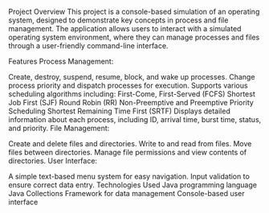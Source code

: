 Project Overview
This project is a console-based simulation of an operating system, designed to demonstrate key concepts in process and file management. The application allows users to interact with a simulated operating system environment, where they can manage processes and files through a user-friendly command-line interface.

Features
Process Management:

Create, destroy, suspend, resume, block, and wake up processes.
Change process priority and dispatch processes for execution.
Supports various scheduling algorithms including:
First-Come, First-Served (FCFS)
Shortest Job First (SJF)
Round Robin (RR)
Non-Preemptive and Preemptive Priority Scheduling
Shortest Remaining Time First (SRTF)
Displays detailed information about each process, including ID, arrival time, burst time, status, and priority.
File Management:

Create and delete files and directories.
Write to and read from files.
Move files between directories.
Manage file permissions and view contents of directories.
User Interface:

A simple text-based menu system for easy navigation.
Input validation to ensure correct data entry.
Technologies Used
Java programming language
Java Collections Framework for data management
Console-based user interface
